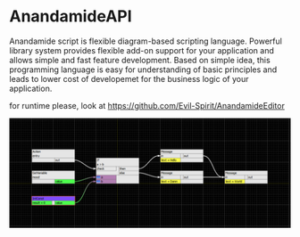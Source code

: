 # AnandamideAPI
Anandamide script is flexible diagram-based scripting language. Powerful library system provides flexible add-on support for your application and allows simple and fast feature development. Based on simple idea, this programming language is easy for understanding of basic principles and leads to lower cost of developemet for the business logic of your application.

for runtime please, look at
https://github.com/Evil-Spirit/AnandamideEditor

![Screenshot](docs/images/branching_blocks.png)

